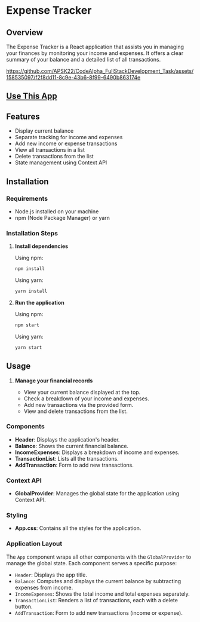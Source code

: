 # Expense Tracker

## Overview



The Expense Tracker is a React application that assists you in managing your finances by monitoring your income and expenses. It offers a clear summary of your balance and a detailed list of all transactions.

https://github.com/APSK22/CodeAlpha_FullStackDevelopment_Task/assets/158535097/f2f8dd11-8c9e-43b6-8f99-6490b863174e

## [Use This App](https://expense-tracker-apsk.netlify.app/)

## Features

- Display current balance
- Separate tracking for income and expenses
- Add new income or expense transactions
- View all transactions in a list
- Delete transactions from the list
- State management using Context API

## Installation

### Requirements

- Node.js installed on your machine
- npm (Node Package Manager) or yarn

### Installation Steps


1. **Install dependencies**

    Using npm:
    ```bash
    npm install
    ```

    Using yarn:
    ```bash
    yarn install
    ```

2. **Run the application**

    Using npm:
    ```bash
    npm start
    ```

    Using yarn:
    ```bash
    yarn start
    ```

   

## Usage


1. **Manage your financial records**

    - View your current balance displayed at the top.
    - Check a breakdown of your income and expenses.
    - Add new transactions via the provided form.
    - View and delete transactions from the list.



### Components

- **Header**: Displays the application's header.
- **Balance**: Shows the current financial balance.
- **IncomeExpenses**: Displays a breakdown of income and expenses.
- **TransactionList**: Lists all the transactions.
- **AddTransaction**: Form to add new transactions.

### Context API

- **GlobalProvider**: Manages the global state for the application using Context API.

### Styling

- **App.css**: Contains all the styles for the application.

### Application Layout

The `App` component wraps all other components with the `GlobalProvider` to manage the global state. Each component serves a specific purpose:

- `Header`: Displays the app title.
- `Balance`: Computes and displays the current balance by subtracting expenses from income.
- `IncomeExpenses`: Shows the total income and total expenses separately.
- `TransactionList`: Renders a list of transactions, each with a delete button.
- `AddTransaction`: Form to add new transactions (income or expense).
